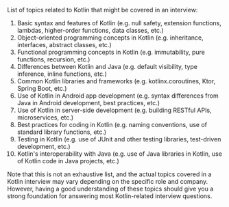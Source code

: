 List of topics related to Kotlin that might be covered in an interview:

1. Basic syntax and features of Kotlin (e.g. null safety, extension functions, lambdas, higher-order functions, data classes, etc.)
2. Object-oriented programming concepts in Kotlin (e.g. inheritance, interfaces, abstract classes, etc.)
3. Functional programming concepts in Kotlin (e.g. immutability, pure functions, recursion, etc.)
4. Differences between Kotlin and Java (e.g. default visibility, type inference, inline functions, etc.)
5. Common Kotlin libraries and frameworks (e.g. kotlinx.coroutines, Ktor, Spring Boot, etc.)
6. Use of Kotlin in Android app development (e.g. syntax differences from Java in Android development, best practices, etc.)
7. Use of Kotlin in server-side development (e.g. building RESTful APIs, microservices, etc.)
8. Best practices for coding in Kotlin (e.g. naming conventions, use of standard library functions, etc.)
9. Testing in Kotlin (e.g. use of JUnit and other testing libraries, test-driven development, etc.)
10. Kotlin's interoperability with Java (e.g. use of Java libraries in Kotlin, use of Kotlin code in Java projects, etc.)

Note that this is not an exhaustive list, and the actual topics covered in a Kotlin interview may vary depending on the specific role and company. However, having a good understanding of these topics should give you a strong foundation for answering most Kotlin-related interview questions.
